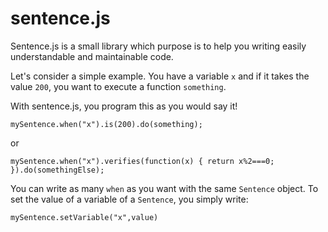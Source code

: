sentence.js
===========

Sentence.js is a small library which purpose is to help you writing easily understandable and maintainable code.

Let's consider a simple example. You have a variable ```x``` and if it takes the value ```200```, you want to execute a function ```something```.

With sentence.js, you program this as you would say it!

```
mySentence.when("x").is(200).do(something);
```

or

```
mySentence.when("x").verifies(function(x) { return x%2===0; }).do(somethingElse); 
```

You can write as many ```when``` as you want with the same ```Sentence``` object. To set the value of a variable of a ```Sentence```, you simply write:

```
mySentence.setVariable("x",value)
```

